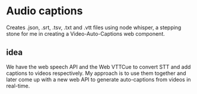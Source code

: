 # Audio captions

Creates .json, .srt, .tsv, .txt and .vtt files using node whisper, a stepping stone for me in creating a Video-Auto-Captions web component.

## idea
We have the web speech API and the Web VTTCue to convert STT and add captions to videos respectively. My approach is to use them together and later come up with a new web API to generate auto-captions from videos in real-time.
